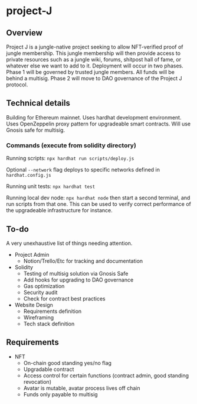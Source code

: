 # project-J


## Overview
Project J is a jungle-native project seeking to allow NFT-verified proof of jungle membership. This jungle membership will then provide access to private resources such as a jungle wiki, forums, shitpost hall of fame, or whatever else we want to add to it. Deployment will occur in two phases. Phase 1 will be governed by trusted jungle members. All funds will be behind a multisig. Phase 2 will move to DAO governance of the Project J protocol.

## Technical details
Building for Ethereum mainnet. Uses hardhat development environment. Uses OpenZeppelin proxy pattern for upgradeable smart contracts. Will use Gnosis safe for multisig.

### Commands (execute from solidity directory)
Running scripts:
`npx hardhat run scripts/deploy.js`

Optional `--network` flag deploys to specific networks defined in `hardhat.config.js`

Running unit tests:
`npx hardhat test`

Running local dev node:
`npx hardhat node` then start a second terminal, and run scripts from that one. This can be used to verify correct performance of the upgradeable infrastructure for instance.

## To-do
A very unexhaustive list of things needing attention.

* Project Admin
    * Notion/Trello/Etc for tracking and documentation
* Solidity
    * Testing of multisig solution via Gnosis Safe
    * Add hooks for upgrading to DAO governance
    * Gas optimization
    * Security audit
    * Check for contract best practices
* Website Design
    * Requirements definition
    * Wireframing
    * Tech stack definition

## Requirements

* NFT
    * On-chain good standing yes/no flag
    * Upgradable contract
    * Access control for certain functions (contract admin, good standing revocation)
    * Avatar is mutable, avatar process lives off chain
    * Funds only payable to multisig
